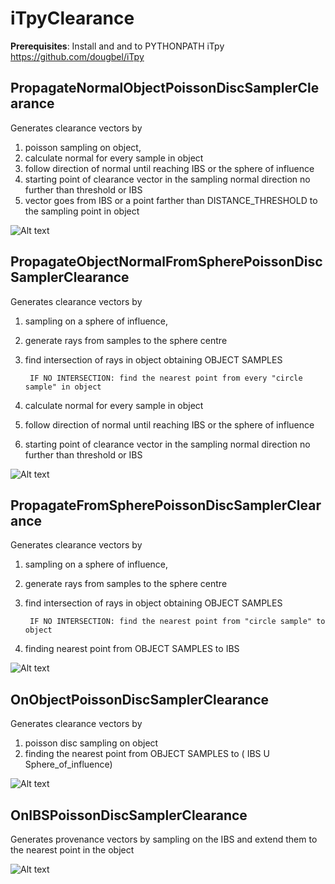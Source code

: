 # iTpyClearance

**Prerequisites**: Install and and to PYTHONPATH iTpy https://github.com/dougbel/iTpy

## PropagateNormalObjectPoissonDiscSamplerClearance
Generates clearance vectors by
1. poisson sampling on object,
2. calculate normal for every sample in object
3. follow direction of normal until reaching IBS or the sphere of influence
4. starting point of clearance vector in the sampling normal direction no further than threshold or IBS
5. vector goes from IBS or a point farther than DISTANCE_THRESHOLD to the sampling point in object

![Alt text](doc/imgs/PropagateNormalObjectPoissonDiscSamplerClearance.png "")


## PropagateObjectNormalFromSpherePoissonDiscSamplerClearance
 Generates clearance vectors by
1. sampling on a sphere of influence,
2. generate rays from samples to the sphere centre
3. find intersection of rays in object obtaining OBJECT SAMPLES
   
        IF NO INTERSECTION: find the nearest point from every "circle sample" in object
4. calculate normal for every sample in object
5. follow direction of normal until reaching IBS or the sphere of influence
6. starting point of clearance vector in the sampling normal direction no further than threshold or IBS

![Alt text](doc/imgs/PropagateObjectNormalFromSpherePoissonDiscSamplerClearance.png "")


## PropagateFromSpherePoissonDiscSamplerClearance
Generates clearance vectors by
1. sampling on a sphere of influence,
2. generate rays from samples to the sphere centre
3. find intersection of rays in object obtaining OBJECT SAMPLES
        
        IF NO INTERSECTION: find the nearest point from "circle sample" to object
4. finding nearest point from OBJECT SAMPLES to IBS

![Alt text](doc/imgs/PropagateFromSpherePoissonDiscSamplerClearance.png "")


## OnObjectPoissonDiscSamplerClearance
Generates clearance vectors by
1. poisson disc sampling on object
2. finding the nearest point from OBJECT SAMPLES to ( IBS U Sphere_of_influence)

![Alt text](doc/imgs/OnObjectPoissonDiscSamplerClearance.png "")


## OnIBSPoissonDiscSamplerClearance
Generates provenance vectors by sampling on the IBS and extend them to the nearest point in the object

![Alt text](doc/imgs/OnIBSPoissonDiscSamplerClearance.png "")
